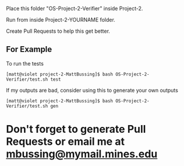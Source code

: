 Place this folder "OS-Project-2-Verifier" inside Project-2.

Run from inside Project-2-YOURNAME folder.

Create Pull Requests to help this get better.

## For Example

To run the tests

`[matt@violet project-2-MattBussing]$ bash OS-Project-2-Verifier/test.sh test`

If my outputs are bad, consider using this to generate your own outputs

`[matt@violet project-2-MattBussing]$ bash OS-Project-2-Verifier/test.sh gen`

# Don't forget to generate Pull Requests or email me at mbussing@mymail.mines.edu
